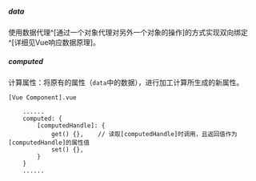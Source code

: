 ##### data
使用数据代理^[通过一个对象代理对另外一个对象的操作]的方式实现双向绑定^[详细见Vue响应数据原理]。

##### computed
计算属性：将原有的属性（`data`中的数据），进行加工计算所生成的新属性。
```
[Vue Component].vue

	......
	computed: {
		[computedHandle]: {
			get() {},    // 读取[computedHandle]时调用，且返回值作为[computedHandle]的属性值
			set() {},
		}
	}
	......
```